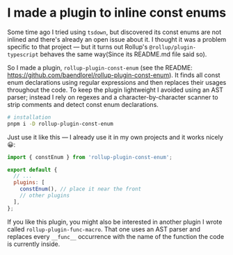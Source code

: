 # I made a plugin to inline const enums

Some time ago I tried using `tsdown`, but discovered its const enums are not inlined and there's already an open issue about it. I thought it was a problem specific to that project — but it turns out Rollup's `@rollup/plugin-typescript` behaves the same way(Since its README.md file said so).

So I made a plugin, `rollup-plugin-const-enum` (see the README: https://github.com/baendlorel/rollup-plugin-const-enum). It finds all const enum declarations using regular expressions and then replaces their usages throughout the code. To keep the plugin lightweight I avoided using an AST parser; instead I rely on regexes and a character-by-character scanner to strip comments and detect const enum declarations.

```bash
# installation
pnpm i -D rollup-plugin-const-enum
```

Just use it like this — I already use it in my own projects and it works nicely 😀:

```js
import { constEnum } from 'rollup-plugin-const-enum';

export default {
  // ...
  plugins: [
    constEnum(), // place it near the front
    // other plugins
  ],
};
```

If you like this plugin, you might also be interested in another plugin I wrote called `rollup-plugin-func-macro`. That one uses an AST parser and replaces every `__func__` occurrence with the name of the function the code is currently inside.
